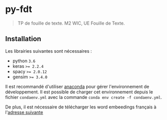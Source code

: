 # py-fdt
> TP de fouille de texte. M2 WIC, UE Fouille de Texte.

## Installation

Les librairies suivantes sont nécessaires :
- python `3.6`
- keras `>= 2.2.4`
- spacy `>= 2.0.12`
- gensim `>= 3.4.0`

Il est recommandé d'utiliser [anaconda](https://anaconda.com) pour gérer l'environnement de développement.
Il est possible de charger cet environnement depuis le fichier `condaenv.yml` avec la commande `conda env create -f condaenv.yml`.

De plus, il est nécessaire de télécharger les word embeedings français à l'[adresse suivante](http://fauconnier.github.io/#data)

